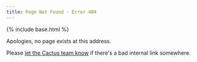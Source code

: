 ```yaml
---
title: Page Not Found - Error 404
---
```

{% include base.html %}

Apologies, no page exists at this address.

Please [let the Cactus team know]({{base}}/about/contact.html) if there's
a bad internal link somewhere.
